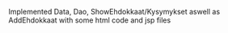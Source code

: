 Implemented Data, Dao, ShowEhdokkaat/Kysymykset aswell as AddEhdokkaat with some html code and jsp files
